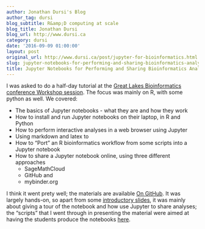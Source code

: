 ```yaml
---
author: Jonathan Dursi's Blog
author_tag: dursi
blog_subtitle: R&amp;D computing at scale
blog_title: Jonathan Dursi
blog_url: http://www.dursi.ca
category: dursi
date: '2016-09-09 01:00:00'
layout: post
original_url: http://www.dursi.ca/post/jupyter-for-bioinformatics.html
slug: jupyter-notebooks-for-performing-and-sharing-bioinformatics-analyses
title: Jupyter Notebooks for Performing and Sharing Bioinformatics Analyses
---
```


<p>I was asked to do a half-day tutorial at the <a href="https://www.iscb.org/glbioccbc2016-program/workshops">Great Lakes Bioinformatics conference Workshop session</a>.
The focus was mainly on R, with some python as well.  We covered:</p>


<ul>
  <li>The basics of Jupyter notebooks - what they are and how they work</li>
  <li>How to install and run Jupyter notebooks on their laptop, in R and Python</li>
  <li>How to perform interactive analyses in a web browser using Jupyter</li>
  <li>Using markdown and latex to</li>
  <li>How to “Port” an R bioinformatics workflow from some scripts into a Jupyter notebook</li>
  <li>How to share a Jupyter notebook online, using three different approaches
    <ul>
      <li>SageMathCloud</li>
      <li>GitHub and</li>
      <li>mybinder.org</li>
    </ul>
  </li>
</ul>

<p>I think it went prety well; the materials are available <a href="https://github.com/ljdursi/glbio-jupyter-workshop">On GitHub</a>.
It was largely hands-on, so apart from some <a href="https://github.com/ljdursi/glbio-jupyter-workshop/blob/master/Slides/Jupyter.pdf">introductory slides</a>,
it was mainly about giving a tour of the notebook and how use Jupyter to share analyses; the “scripts” that I went through
in presenting the material were aimed at having the students produce the notebooks 
<a href="https://github.com/ljdursi/glbio-jupyter-workshop/tree/master/Notebooks">here</a>.</p>